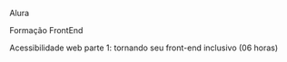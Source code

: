 Alura

Formação FrontEnd</br>

Acessibilidade web parte 1: tornando seu front-end inclusivo (06 horas)
## <br />